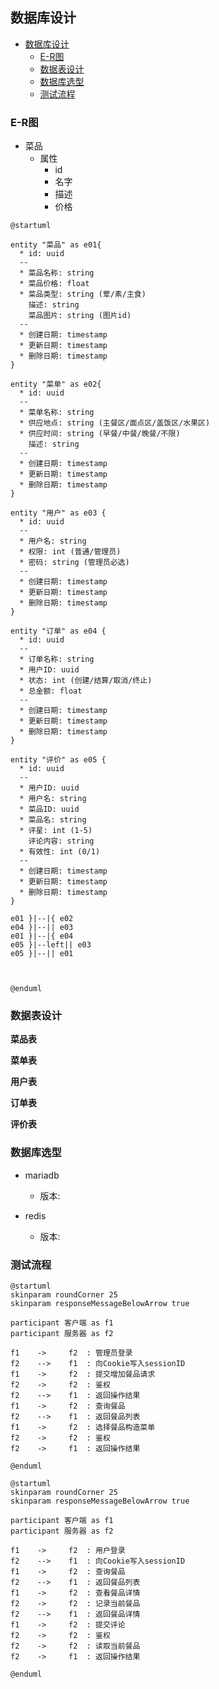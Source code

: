 ## 数据库设计

- [数据库设计](#数据库设计)
  - [E-R图](#e-r图)
  - [数据表设计](#数据表设计)
  - [数据库选型](#数据库选型)
  - [测试流程](#测试流程)

### E-R图

- 菜品
  - 属性
    - id
    - 名字
    - 描述
    - 价格

```platuml
@startuml

entity "菜品" as e01{
  * id: uuid
  --
  * 菜品名称: string
  * 菜品价格: float
  * 菜品类型: string (荤/素/主食)
    描述: string
    菜品图片: string (图片id)
  --
  * 创建日期: timestamp 
  * 更新日期: timestamp
  * 删除日期: timestamp
}

entity "菜单" as e02{
  * id: uuid
  --
  * 菜单名称: string
  * 供应地点: string (主餐区/面点区/盖饭区/水果区)
  * 供应时间: string (早餐/中餐/晚餐/不限)
    描述: string
  --
  * 创建日期: timestamp 
  * 更新日期: timestamp
  * 删除日期: timestamp
}

entity "用户" as e03 {
  * id: uuid
  --
  * 用户名: string
  * 权限: int (普通/管理员)
  * 密码: string (管理员必选)
  --
  * 创建日期: timestamp 
  * 更新日期: timestamp
  * 删除日期: timestamp
}

entity "订单" as e04 {
  * id: uuid
  --
  * 订单名称: string 
  * 用户ID: uuid
  * 状态: int (创建/结算/取消/终止)
  * 总金额: float
  --
  * 创建日期: timestamp 
  * 更新日期: timestamp
  * 删除日期: timestamp
}

entity "评价" as e05 {
  * id: uuid
  --
  * 用户ID: uuid
  * 用户名: string
  * 菜品ID: uuid
  * 菜品名: string
  * 评星: int (1-5)
    评论内容: string
  * 有效性: int (0/1)
  --
  * 创建日期: timestamp 
  * 更新日期: timestamp
  * 删除日期: timestamp
}

e01 }|--|{ e02
e04 }|--|| e03
e01 }|--|{ e04
e05 }|--left|| e03
e05 }|--|| e01



@enduml

```


### 数据表设计

**菜品表**



**菜单表**



**用户表**



**订单表**



**评价表**




### 数据库选型

- mariadb
  - 版本:

- redis
  - 版本:

### 测试流程

```plantuml
@startuml
skinparam roundCorner 25
skinparam responseMessageBelowArrow true

participant 客户端 as f1
participant 服务器 as f2

f1    ->     f2  : 管理员登录
f2    -->    f1  : 向Cookie写入sessionID
f1    ->     f2  : 提交增加餐品请求
f2    ->     f2  : 鉴权
f2    -->    f1  : 返回操作结果
f1    ->     f2  : 查询餐品
f2    -->    f1  : 返回餐品列表
f1    ->     f2  : 选择餐品构造菜单
f2    ->     f2  : 鉴权
f2    ->     f1  : 返回操作结果

@enduml
```


```plantuml
@startuml
skinparam roundCorner 25
skinparam responseMessageBelowArrow true

participant 客户端 as f1
participant 服务器 as f2

f1    ->     f2  : 用户登录
f2    -->    f1  : 向Cookie写入sessionID
f1    ->     f2  : 查询餐品
f2    -->    f1  : 返回餐品列表
f1    ->     f2  : 查看餐品详情
f2    ->     f2  : 记录当前餐品
f2    -->    f1  : 返回餐品详情
f1    ->     f2  : 提交评论
f2    ->     f2  : 鉴权
f2    ->     f2  : 读取当前餐品
f2    ->     f1  : 返回操作结果

@enduml
```

